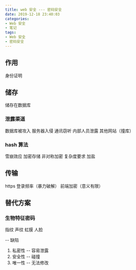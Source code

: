 ```yaml
---
title: web 安全 --- 密码安全
date: 2019-12-18 23:40:03
categories:
- Web 安全
- 笔记
tags: 
- Web 安全
- 密码安全
---
```


## 作用

身份证明

## 储存

储存在数据库

### 泄露渠道

数据库被攻入
服务器入侵
通讯窃听
内部人员泄露
其他网站（撞库）

### hash 算法

雪崩效应
加密存储
非对称加密
复杂度要求
加盐

## 传输

https
登录频率（暴力破解）
前端加密（意义有限）

## 替代方案

### 生物特征密码

指纹
声纹
虹膜
人脸

-- 缺陷

1. 私密性 -- 容易泄露
2. 安全性 -- 碰撞
3. 唯一性 -- 无法修改
